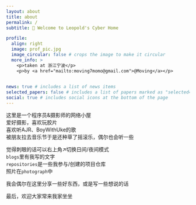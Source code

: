```yaml
---
layout: about
title: about
permalink: /
subtitle: 🥳️ Welcome to Leopold's Cyber Home

profile:
  align: right
  image: prof_pic.jpg
  image_circular: false # crops the image to make it circular
  more_info: >
    <p>taken at 浙江宁波</p>
    <p>by <a href="mailto:moving7momo@gmail.com">@Moving</a></p>
    

news: true # includes a list of news items
selected_papers: false # includes a list of papers marked as "selected={true}"
social: true # includes social icons at the bottom of the page
---
```


这里是一个程序员&摄影师的网络小屋<br>
爱好摄影，喜欢玩胶片<br>
喜欢听AJR、BoyWithUke的歌<br>
被朋友拉去音乐节于是还种草了摇滚乐，偶尔也会听一些

觉得刺眼的话可以右上角↗切换日间/夜间模式<br>
`blogs`里有我写的文字<br>
`repositories`是一些我参与/创建的项目仓库<br>
照片在`photograph`中

我会偶尔在这里分享一些好东西，或是写一些想说的话

最后，欢迎大家常来我家坐坐
